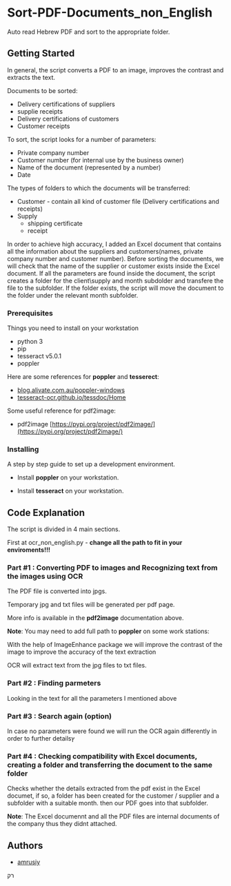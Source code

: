 # Sort-PDF-Documents_non_English

Auto read Hebrew PDF and sort to the appropriate folder.


## Getting Started

In general, the script converts a PDF to an image, improves the contrast and extracts the text.

Documents to be sorted:
  - Delivery certifications of suppliers
  - supplie receipts
  - Delivery certifications of customers 
  - Customer receipts
  
To sort, the script looks for a number of parameters:
  - Private company number
  - Customer number (for internal use by the business owner)
  - Name of the document (represented by a number)
  - Date

The types of folders to which the documents will be transferred:
  - Customer - contain all kind of customer file (Delivery certifications and receipts)
  - Supply
      - shipping certificate
      - receipt

In order to achieve high accuracy, I added an Excel document that contains all the information about the suppliers and customers(names, private company number
and customer number).
Before sorting the documents, we will check that the name of the supplier or customer exists inside the Excel document.
If all the parameters are found inside the document, the script creates a folder for the client\supply and month subdolder and transfere the file to the subfolder.
If the folder exists, the script will move the document to the folder under the relevant month subfolder.


### Prerequisites

Things you need to install on your workstation

- python 3
- pip
- tesseract v5.0.1 
- poppler

Here are some references for **poppler** and **tesserect**:

 - [blog.alivate.com.au/poppler-windows](https://blog.alivate.com.au/poppler-windows)
 - [tesseract-ocr.github.io/tessdoc/Home](https://tesseract-ocr.github.io/tessdoc/Home.html)

Some useful reference for pdf2image:
- pdf2image [https://pypi.org/project/pdf2image/](https://pypi.org/project/pdf2image/)


### Installing

A step by step guide to set up a development environment.

- Install **poppler** on your workstation.

- Install **tesseract** on your workstation.


## Code Explanation

The script is divided in 4 main sections.

First at ocr_non_english.py - **change all the path to fit in your enviroments!!!**

### Part #1 : Converting PDF to images and Recognizing text from the images using OCR

The PDF file is converted into jpgs.

Temporary jpg and txt files will be generated per pdf page.

More info is available in the **pdf2image** documentation above.

**Note**: You may need to add full path to **poppler** on some work stations:

With the help of ImageEnhance package we will improve the contrast of the image to improve the accuracy of the text extraction

OCR will extract text from the jpg files to txt files.

### Part #2 : Finding parmeters

Looking in the text for all the parameters I mentioned above

### Part #3 : Search again (option)

In case no parameters were found we will run the OCR again differently in order to further detailsץ

### Part #4 : Checking compatibility with Excel documents, creating a folder and transferring the document to the same folder

Checks whether the details extracted from the pdf exist in the Excel documet, if so, a folder has been created for the customer / supplier
and a subfolder with a suitable month.
then our PDF goes into that subfolder.


**Note**: The Excel documennt and all the PDF files are internal documents of the company thus they didnt attached.


## Authors

* [amrusiy](https://github.com/amrusiy?tab=repositories)





רק
